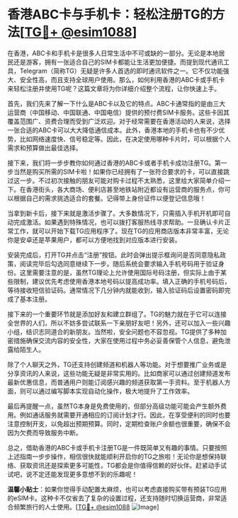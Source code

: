 # 香港ABC卡与手机卡：轻松注册TG的方法[[TG💪+ @esim1088](https://t.me/s/esim1088)]

在香港，ABC卡和手机卡是很多人日常生活中不可或缺的一部分。无论是本地居民还是游客，拥有一张适合自己的SIM卡都能让生活更加便捷。而提到现代通讯工具，Telegram（简称TG）无疑是许多人首选的即时通讯软件之一。它不仅功能强大、安全性高，而且支持全球用户使用。那么，如何利用香港的ABC卡或手机卡来轻松注册并使用TG呢？这篇文章将为你详细介绍整个流程，让你快速上手。

首先，我们先来了解一下什么是ABC卡以及它的特点。ABC卡通常指的是由三大运营商（中国移动、中国联通、中国电信）提供的预付费SIM卡服务。这些卡因其覆盖范围广、资费合理而受到广泛欢迎。对于经常需要在香港活动的人来说，选择一张合适的ABC卡可以大大降低通信成本。此外，香港本地的手机卡也有不少优势，比如网络速度快、信号稳定等。因此，在决定使用哪种卡片时，可以根据个人需求和预算做出最佳选择。

接下来，我们将一步步教你如何通过香港的ABC卡或者手机卡成功注册TG。第一步当然是购买所需的SIM卡啦！如果你已经拥有了一张符合要求的卡，可以直接跳过这一步。不过初次接触的朋友可能对购卡过程不太熟悉，这里给大家简单介绍一下。在香港街头，各大商场、便利店甚至地铁站附近都设有运营商的服务点，你可以根据自己的需求挑选适合的套餐。记得带上身份证件以便登记信息哦！

当拿到新卡后，接下来就是激活步骤了。大多数情况下，只需插入手机开机即可自动完成激活。如果遇到特殊情况，也可以拨打客服热线寻求帮助。一旦确认卡片正常工作，就可以开始下载TG应用程序了。现在TG的应用商店版本非常丰富，无论你是安卓还是苹果用户，都可以方便地找到对应版本进行安装。

安装完成后，打开TG并点击“注册”按钮。此时会弹出提示框询问是否同意隐私政策，阅读完毕后勾选同意继续下一步。随后系统会要求输入手机号码用于验证身份。这里需要注意的是，虽然TG理论上允许使用国际号码注册，但实际上由于某些限制，建议优先考虑使用香港本地号码以提高成功率。填入正确的手机号码后，等待接收短信验证码。通常情况下几分钟内就能收到，输入验证码后设置密码即完成了基本注册。

接下来的一个重要环节就是添加好友和建立群组了。TG的魅力就在于它可以连接全世界的人们，所以不妨多尝试联系一下亲朋好友吧！另外，还可以加入一些兴趣小组，结识志同道合的新朋友。当然啦，安全问题也不容忽视。TG提供了多种加密措施确保交流内容的安全性，大家在使用过程中务必妥善保管个人信息，避免泄露给陌生人。

除了个人聊天之外，TG还支持创建频道和机器人等功能。对于想要推广业务或是分享资讯的人来说，这些功能无疑是非常实用的。比如商家可以通过创建频道发布最新优惠信息，而普通用户则能订阅感兴趣的频道获取第一手资料。至于机器人方面，则可以通过编写脚本实现自动化操作，极大地提升了工作效率。

最后再提醒一点，虽然TG本身是免费使用的，但部分高级功能可能会产生额外费用。例如通话服务就需要开通相应的订阅计划才行。因此，在享受便利的同时也要注意控制开支，以免超出预期预算。同时，定期检查账户余额也很重要，确保不会因为欠费而导致服务中断。

总之，借助香港的ABC卡或手机卡注册TG是一件既简单又有趣的事情。只要按照上述指南一步步操作，相信很快就能顺利开启你的TG之旅啦！无论你是想保持联络、获取资讯还是探索更多可能性，TG都会是你值得信赖的好伙伴。赶紧动手试试吧，说不定还能发现更多意想不到的乐趣呢！

**温馨小贴士**：如果你觉得手动配置太麻烦，也可以考虑直接购买带有预装TG应用的eSIM卡。这种卡不仅省去了复杂的设置过程，还支持随时切换运营商，非常适合频繁旅行的人士使用。[[TG💪+ @esim1088](https://t.me/s/esim1088) ![Image](https://i.postimg.cc/4NQfJmqS/Snipaste-2025-05-13-00-14-12.png)]